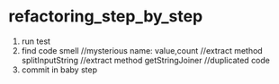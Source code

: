 # refactoring_step_by_step

1. run test
2. find code smell
   //mysterious name: value,count
   //extract method splitInputString 
   //extract method getStringJoiner
   //duplicated code
3. commit in baby step